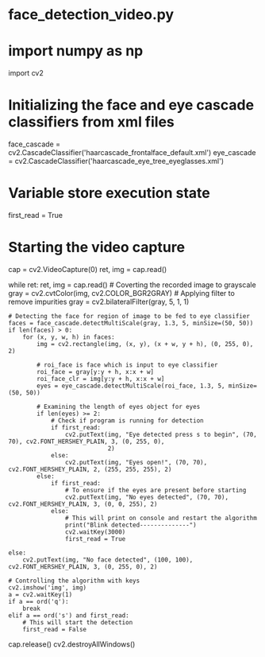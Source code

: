 # face_detection_video.py

# import numpy as np
import cv2

# Initializing the face and eye cascade classifiers from xml files
face_cascade = cv2.CascadeClassifier('haarcascade_frontalface_default.xml')
eye_cascade = cv2.CascadeClassifier('haarcascade_eye_tree_eyeglasses.xml')

# Variable store execution state
first_read = True

# Starting the video capture
cap = cv2.VideoCapture(0)
ret, img = cap.read()

while ret:
    ret, img = cap.read()
    # Coverting the recorded image to grayscale
    gray = cv2.cvtColor(img, cv2.COLOR_BGR2GRAY)
    # Applying filter to remove impurities
    gray = cv2.bilateralFilter(gray, 5, 1, 1)

    # Detecting the face for region of image to be fed to eye classifier
    faces = face_cascade.detectMultiScale(gray, 1.3, 5, minSize=(50, 50))
    if len(faces) > 0:
        for (x, y, w, h) in faces:
            img = cv2.rectangle(img, (x, y), (x + w, y + h), (0, 255, 0), 2)

            # roi_face is face which is input to eye classifier
            roi_face = gray[y:y + h, x:x + w]
            roi_face_clr = img[y:y + h, x:x + w]
            eyes = eye_cascade.detectMultiScale(roi_face, 1.3, 5, minSize=(50, 50))

            # Examining the length of eyes object for eyes
            if len(eyes) >= 2:
                # Check if program is running for detection
                if first_read:
                    cv2.putText(img, "Eye detected press s to begin", (70, 70), cv2.FONT_HERSHEY_PLAIN, 3, (0, 255, 0),
                                2)
                else:
                    cv2.putText(img, "Eyes open!", (70, 70), cv2.FONT_HERSHEY_PLAIN, 2, (255, 255, 255), 2)
            else:
                if first_read:
                    # To ensure if the eyes are present before starting
                    cv2.putText(img, "No eyes detected", (70, 70), cv2.FONT_HERSHEY_PLAIN, 3, (0, 0, 255), 2)
                else:
                    # This will print on console and restart the algorithm
                    print("Blink detected--------------")
                    cv2.waitKey(3000)
                    first_read = True

    else:
        cv2.putText(img, "No face detected", (100, 100), cv2.FONT_HERSHEY_PLAIN, 3, (0, 255, 0), 2)

    # Controlling the algorithm with keys
    cv2.imshow('img', img)
    a = cv2.waitKey(1)
    if a == ord('q'):
        break
    elif a == ord('s') and first_read:
        # This will start the detection
        first_read = False

cap.release()
cv2.destroyAllWindows()
